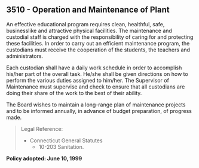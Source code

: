 ## 3510 - Operation and Maintenance of Plant

An effective educational program requires clean, healthful, safe, businesslike and attractive physical facilities.  The maintenance and custodial staff is charged with the responsibility of caring for and protecting these facilities.  In order to carry out an efficient maintenance program, the custodians must receive the cooperation of the students, the teachers and administrators.

Each custodian shall have a daily work schedule in order to accomplish his/her part of the overall task. He/she shall be given directions on how to perform the various duties assigned to him/her. The Supervisor of Maintenance must supervise and check to ensure that all custodians are doing their share of the work to the best of their ability.

The Board wishes to maintain a long-range plan of maintenance projects and to be informed annually, in advance of budget preparation, of progress made.

> Legal Reference: 
> 
> * Connecticut General Statutes
>   * 10-203 Sanitation.

**Policy adopted:  June 10, 1999**

